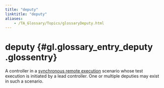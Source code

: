 ```yaml
--- 
title: "deputy"
linktitle: "deputy"
aliases: 
    - /TA_Glossary/Topics/glossaryDeputy.html
---
```

# deputy {#gl.glossary_entry_deputy .glossentry}

A controller in a [synchronous remote execution](glossarySynchronousRemoteXqt.html) scenario whose test execution is initiated by a lead controller. One or multiple deputies may exist in such a scenario.

